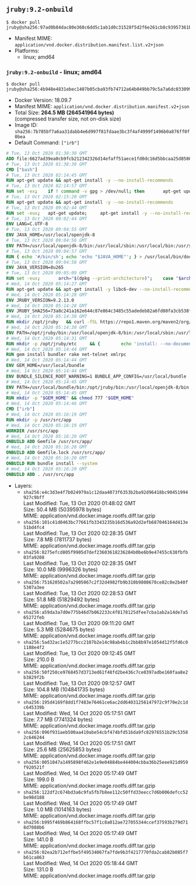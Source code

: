 ## `jruby:9.2-onbuild`

```console
$ docker pull jruby@sha256:97ad0b84dac80e360c6dd5c1ab1d0c31528f5d2f6e261cb8c93957361bbfced6
```

-	Manifest MIME: `application/vnd.docker.distribution.manifest.list.v2+json`
-	Platforms:
	-	linux; amd64

### `jruby:9.2-onbuild` - linux; amd64

```console
$ docker pull jruby@sha256:4b948e4831ebec1407b05cba93fb74712a64b049bb79c5a7a6dc033099d98df4
```

-	Docker Version: 18.09.7
-	Manifest MIME: `application/vnd.docker.distribution.manifest.v2+json`
-	Total Size: **264.5 MB (264541964 bytes)**  
	(compressed transfer size, not on-disk size)
-	Image ID: `sha256:7b785bf7a6aa31dabb4e6d997f81fdaae3bc3f4af4999f1496b0a876ff0f0bea`
-	Default Command: `["irb"]`

```dockerfile
# Tue, 13 Oct 2020 01:38:30 GMT
ADD file:6627ad39ea0cb9fcb212342326d14efaff51aece1fd0dc16d5bbcaa25d858622 in / 
# Tue, 13 Oct 2020 01:38:30 GMT
CMD ["bash"]
# Tue, 13 Oct 2020 02:14:45 GMT
RUN apt-get update && apt-get install -y --no-install-recommends 		ca-certificates 		curl 		netbase 		wget 	&& rm -rf /var/lib/apt/lists/*
# Tue, 13 Oct 2020 02:14:57 GMT
RUN set -ex; 	if ! command -v gpg > /dev/null; then 		apt-get update; 		apt-get install -y --no-install-recommends 			gnupg 			dirmngr 		; 		rm -rf /var/lib/apt/lists/*; 	fi
# Tue, 13 Oct 2020 02:15:20 GMT
RUN apt-get update && apt-get install -y --no-install-recommends 		git 		mercurial 		openssh-client 		subversion 				procps 	&& rm -rf /var/lib/apt/lists/*
# Tue, 13 Oct 2020 09:02:44 GMT
RUN set -eux; 	apt-get update; 	apt-get install -y --no-install-recommends 		bzip2 		unzip 		xz-utils 				ca-certificates p11-kit 				fontconfig libfreetype6 	; 	rm -rf /var/lib/apt/lists/*
# Tue, 13 Oct 2020 09:02:44 GMT
ENV LANG=C.UTF-8
# Tue, 13 Oct 2020 09:04:55 GMT
ENV JAVA_HOME=/usr/local/openjdk-8
# Tue, 13 Oct 2020 09:04:56 GMT
ENV PATH=/usr/local/openjdk-8/bin:/usr/local/sbin:/usr/local/bin:/usr/sbin:/usr/bin:/sbin:/bin
# Tue, 13 Oct 2020 09:04:57 GMT
RUN { echo '#/bin/sh'; echo 'echo "$JAVA_HOME"'; } > /usr/local/bin/docker-java-home && chmod +x /usr/local/bin/docker-java-home && [ "$JAVA_HOME" = "$(docker-java-home)" ]
# Tue, 13 Oct 2020 09:04:58 GMT
ENV JAVA_VERSION=8u265
# Tue, 13 Oct 2020 09:05:09 GMT
RUN set -eux; 		arch="$(dpkg --print-architecture)"; 	case "$arch" in 		amd64 | i386:x86-64) downloadUrl=https://github.com/AdoptOpenJDK/openjdk8-upstream-binaries/releases/download/jdk8u265-b01/OpenJDK8U-jdk_x64_linux_8u265b01.tar.gz ;; 		*) echo >&2 "error: unsupported architecture: '$arch'"; exit 1 ;; 	esac; 		wget -O openjdk.tgz.asc "$downloadUrl.sign"; 	wget -O openjdk.tgz "$downloadUrl" --progress=dot:giga; 		export GNUPGHOME="$(mktemp -d)"; 	gpg --batch --keyserver ha.pool.sks-keyservers.net --keyserver-options no-self-sigs-only --recv-keys CA5F11C6CE22644D42C6AC4492EF8D39DC13168F; 	gpg --batch --keyserver ha.pool.sks-keyservers.net --recv-keys EAC843EBD3EFDB98CC772FADA5CD6035332FA671; 	gpg --batch --list-sigs --keyid-format 0xLONG CA5F11C6CE22644D42C6AC4492EF8D39DC13168F 		| tee /dev/stderr 		| grep '0xA5CD6035332FA671' 		| grep 'Andrew Haley'; 	gpg --batch --verify openjdk.tgz.asc openjdk.tgz; 	gpgconf --kill all; 	rm -rf "$GNUPGHOME"; 		mkdir -p "$JAVA_HOME"; 	tar --extract 		--file openjdk.tgz 		--directory "$JAVA_HOME" 		--strip-components 1 		--no-same-owner 	; 	rm openjdk.tgz*; 			{ 		echo '#!/usr/bin/env bash'; 		echo 'set -Eeuo pipefail'; 		echo 'if ! [ -d "$JAVA_HOME" ]; then echo >&2 "error: missing JAVA_HOME environment variable"; exit 1; fi'; 		echo 'cacertsFile=; for f in "$JAVA_HOME/lib/security/cacerts" "$JAVA_HOME/jre/lib/security/cacerts"; do if [ -e "$f" ]; then cacertsFile="$f"; break; fi; done'; 		echo 'if [ -z "$cacertsFile" ] || ! [ -f "$cacertsFile" ]; then echo >&2 "error: failed to find cacerts file in $JAVA_HOME"; exit 1; fi'; 		echo 'trust extract --overwrite --format=java-cacerts --filter=ca-anchors --purpose=server-auth "$cacertsFile"'; 	} > /etc/ca-certificates/update.d/docker-openjdk; 	chmod +x /etc/ca-certificates/update.d/docker-openjdk; 	/etc/ca-certificates/update.d/docker-openjdk; 		find "$JAVA_HOME/lib" -name '*.so' -exec dirname '{}' ';' | sort -u > /etc/ld.so.conf.d/docker-openjdk.conf; 	ldconfig; 		javac -version; 	java -version
# Wed, 14 Oct 2020 05:14:27 GMT
RUN apt-get update && apt-get install -y libc6-dev --no-install-recommends && rm -rf /var/lib/apt/lists/*
# Wed, 14 Oct 2020 05:14:28 GMT
ENV JRUBY_VERSION=9.2.13.0
# Wed, 14 Oct 2020 05:14:28 GMT
ENV JRUBY_SHA256=73a8c241a162e644c87e864c3485c55adedeb82a6fd80fa3cb538fdacda7af58
# Wed, 14 Oct 2020 05:14:30 GMT
RUN mkdir /opt/jruby   && curl -fSL https://repo1.maven.org/maven2/org/jruby/jruby-dist/${JRUBY_VERSION}/jruby-dist-${JRUBY_VERSION}-bin.tar.gz -o /tmp/jruby.tar.gz   && echo "$JRUBY_SHA256 /tmp/jruby.tar.gz" | sha256sum -c -   && tar -zx --strip-components=1 -f /tmp/jruby.tar.gz -C /opt/jruby   && rm /tmp/jruby.tar.gz   && update-alternatives --install /usr/local/bin/ruby ruby /opt/jruby/bin/jruby 1
# Wed, 14 Oct 2020 05:14:30 GMT
ENV PATH=/opt/jruby/bin:/usr/local/openjdk-8/bin:/usr/local/sbin:/usr/local/bin:/usr/sbin:/usr/bin:/sbin:/bin
# Wed, 14 Oct 2020 05:14:31 GMT
RUN mkdir -p /opt/jruby/etc 	&& { 		echo 'install: --no-document'; 		echo 'update: --no-document'; 	} >> /opt/jruby/etc/gemrc
# Wed, 14 Oct 2020 05:14:44 GMT
RUN gem install bundler rake net-telnet xmlrpc
# Wed, 14 Oct 2020 05:14:44 GMT
ENV GEM_HOME=/usr/local/bundle
# Wed, 14 Oct 2020 05:14:44 GMT
ENV BUNDLE_SILENCE_ROOT_WARNING=1 BUNDLE_APP_CONFIG=/usr/local/bundle
# Wed, 14 Oct 2020 05:14:45 GMT
ENV PATH=/usr/local/bundle/bin:/opt/jruby/bin:/usr/local/openjdk-8/bin:/usr/local/sbin:/usr/local/bin:/usr/sbin:/usr/bin:/sbin:/bin
# Wed, 14 Oct 2020 05:14:45 GMT
RUN mkdir -p "$GEM_HOME" && chmod 777 "$GEM_HOME"
# Wed, 14 Oct 2020 05:14:46 GMT
CMD ["irb"]
# Wed, 14 Oct 2020 05:16:19 GMT
RUN mkdir -p /usr/src/app
# Wed, 14 Oct 2020 05:16:19 GMT
WORKDIR /usr/src/app
# Wed, 14 Oct 2020 05:16:20 GMT
ONBUILD ADD Gemfile /usr/src/app/
# Wed, 14 Oct 2020 05:16:20 GMT
ONBUILD ADD Gemfile.lock /usr/src/app/
# Wed, 14 Oct 2020 05:16:20 GMT
ONBUILD RUN bundle install --system
# Wed, 14 Oct 2020 05:16:20 GMT
ONBUILD ADD . /usr/src/app
```

-	Layers:
	-	`sha256:e4c3d3e4f7b024979a1c12daa4073f6353b2ba92d96418bc90451994927c9bff`  
		Last Modified: Tue, 13 Oct 2020 01:48:02 GMT  
		Size: 50.4 MB (50395978 bytes)  
		MIME: application/vnd.docker.image.rootfs.diff.tar.gzip
	-	`sha256:101c41d0463bc77661fb3343235b16d536a92d2efb687046164d413e51bd4fc4`  
		Last Modified: Tue, 13 Oct 2020 02:28:35 GMT  
		Size: 7.8 MB (7811737 bytes)  
		MIME: application/vnd.docker.image.rootfs.diff.tar.gzip
	-	`sha256:8275efcd805f9905d7def23603618236284b0be6b9e47455c638fbfb03fa9208`  
		Last Modified: Tue, 13 Oct 2020 02:28:35 GMT  
		Size: 10.0 MB (9996326 bytes)  
		MIME: application/vnd.docker.image.rootfs.diff.tar.gzip
	-	`sha256:751620502a7a2905067c2f32d4982fb9b310b9808670ce82c0e2b40f5307a3ee`  
		Last Modified: Tue, 13 Oct 2020 02:28:53 GMT  
		Size: 51.8 MB (51829492 bytes)  
		MIME: application/vnd.docker.image.rootfs.diff.tar.gzip
	-	`sha256:a59da3a7d0e775b46d7b062233c4f8178125dfee7cba1ab2a14de7a565272feb`  
		Last Modified: Tue, 13 Oct 2020 09:11:20 GMT  
		Size: 5.3 MB (5284675 bytes)  
		MIME: application/vnd.docker.image.rootfs.diff.tar.gzip
	-	`sha256:5ad32ac1e5277bcc2107b2e14c98ab4b1c2bb8b97e1054d12f5fd6c01188e4f2`  
		Last Modified: Tue, 13 Oct 2020 09:12:45 GMT  
		Size: 210.0 B  
		MIME: application/vnd.docker.image.rootfs.diff.tar.gzip
	-	`sha256:50f250ce9768457d3713ed61f48fd2be436c7ce0397adbe160faa8e2b3829f2b`  
		Last Modified: Tue, 13 Oct 2020 09:12:57 GMT  
		Size: 104.8 MB (104841735 bytes)  
		MIME: application/vnd.docker.image.rootfs.diff.tar.gzip
	-	`sha256:195d4169f8dd1f7483e76461ce6ac2dd64031256147972c9f70e2c1dc645339b`  
		Last Modified: Wed, 14 Oct 2020 05:17:51 GMT  
		Size: 7.7 MB (7741324 bytes)  
		MIME: application/vnd.docker.image.rootfs.diff.tar.gzip
	-	`sha256:096f931aeb500aa410abe54cbf474bfd516da9fc82976551b29c53582c646244`  
		Last Modified: Wed, 14 Oct 2020 05:17:51 GMT  
		Size: 25.6 MB (25625853 bytes)  
		MIME: application/vnd.docker.image.rootfs.diff.tar.gzip
	-	`sha256:0051047a1495898f462e1e9e04884be444004cbba36b25eee921d959f920521f`  
		Last Modified: Wed, 14 Oct 2020 05:17:49 GMT  
		Size: 199.0 B  
		MIME: application/vnd.docker.image.rootfs.diff.tar.gzip
	-	`sha256:122df2c674bd3a6c9fa5fb7b8ee112c50ffd33eecc7d6b006defcc52be98d188`  
		Last Modified: Wed, 14 Oct 2020 05:17:49 GMT  
		Size: 1.0 MB (1014163 bytes)  
		MIME: application/vnd.docker.image.rootfs.diff.tar.gzip
	-	`sha256:b995f469b864168ffbc57f1c8a012ae727055344ccef37593b279d718d7088b6`  
		Last Modified: Wed, 14 Oct 2020 05:17:49 GMT  
		Size: 141.0 B  
		MIME: application/vnd.docker.image.rootfs.diff.tar.gzip
	-	`sha256:02ea2b712effbe5f49534067fa7fde9b3f4217770fda2cab82b085f7b61ca863`  
		Last Modified: Wed, 14 Oct 2020 05:18:44 GMT  
		Size: 131.0 B  
		MIME: application/vnd.docker.image.rootfs.diff.tar.gzip
